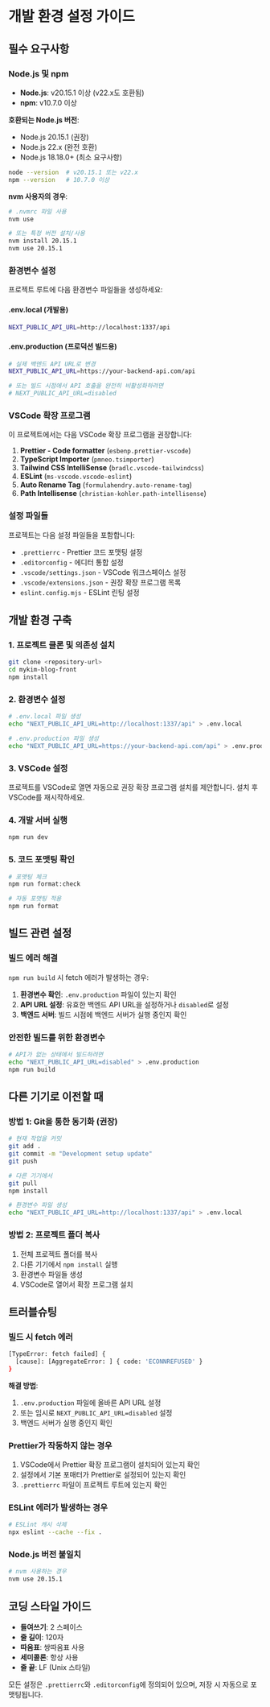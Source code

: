 # 개발 환경 설정 가이드

## 필수 요구사항

### Node.js 및 npm

- **Node.js**: v20.15.1 이상 (v22.x도 호환됨)
- **npm**: v10.7.0 이상

**호환되는 Node.js 버전**:

- Node.js 20.15.1 (권장)
- Node.js 22.x (완전 호환)
- Node.js 18.18.0+ (최소 요구사항)

```bash
node --version  # v20.15.1 또는 v22.x
npm --version   # 10.7.0 이상
```

**nvm 사용자의 경우**:

```bash
# .nvmrc 파일 사용
nvm use

# 또는 특정 버전 설치/사용
nvm install 20.15.1
nvm use 20.15.1
```

### 환경변수 설정

프로젝트 루트에 다음 환경변수 파일들을 생성하세요:

#### .env.local (개발용)

```bash
NEXT_PUBLIC_API_URL=http://localhost:1337/api
```

#### .env.production (프로덕션 빌드용)

```bash
# 실제 백엔드 API URL로 변경
NEXT_PUBLIC_API_URL=https://your-backend-api.com/api

# 또는 빌드 시점에서 API 호출을 완전히 비활성화하려면
# NEXT_PUBLIC_API_URL=disabled
```

### VSCode 확장 프로그램

이 프로젝트에서는 다음 VSCode 확장 프로그램을 권장합니다:

1. **Prettier - Code formatter** (`esbenp.prettier-vscode`)
2. **TypeScript Importer** (`pmneo.tsimporter`)
3. **Tailwind CSS IntelliSense** (`bradlc.vscode-tailwindcss`)
4. **ESLint** (`ms-vscode.vscode-eslint`)
5. **Auto Rename Tag** (`formulahendry.auto-rename-tag`)
6. **Path Intellisense** (`christian-kohler.path-intellisense`)

### 설정 파일들

프로젝트는 다음 설정 파일들을 포함합니다:

- `.prettierrc` - Prettier 코드 포맷팅 설정
- `.editorconfig` - 에디터 통합 설정
- `.vscode/settings.json` - VSCode 워크스페이스 설정
- `.vscode/extensions.json` - 권장 확장 프로그램 목록
- `eslint.config.mjs` - ESLint 린팅 설정

## 개발 환경 구축

### 1. 프로젝트 클론 및 의존성 설치

```bash
git clone <repository-url>
cd mykim-blog-front
npm install
```

### 2. 환경변수 설정

```bash
# .env.local 파일 생성
echo "NEXT_PUBLIC_API_URL=http://localhost:1337/api" > .env.local

# .env.production 파일 생성
echo "NEXT_PUBLIC_API_URL=https://your-backend-api.com/api" > .env.production
```

### 3. VSCode 설정

프로젝트를 VSCode로 열면 자동으로 권장 확장 프로그램 설치를 제안합니다.
설치 후 VSCode를 재시작하세요.

### 4. 개발 서버 실행

```bash
npm run dev
```

### 5. 코드 포맷팅 확인

```bash
# 포맷팅 체크
npm run format:check

# 자동 포맷팅 적용
npm run format
```

## 빌드 관련 설정

### 빌드 에러 해결

`npm run build` 시 fetch 에러가 발생하는 경우:

1. **환경변수 확인**: `.env.production` 파일이 있는지 확인
2. **API URL 설정**: 유효한 백엔드 API URL을 설정하거나 `disabled`로 설정
3. **백엔드 서버**: 빌드 시점에 백엔드 서버가 실행 중인지 확인

### 안전한 빌드를 위한 환경변수

```bash
# API가 없는 상태에서 빌드하려면
echo "NEXT_PUBLIC_API_URL=disabled" > .env.production
npm run build
```

## 다른 기기로 이전할 때

### 방법 1: Git을 통한 동기화 (권장)

```bash
# 현재 작업을 커밋
git add .
git commit -m "Development setup update"
git push

# 다른 기기에서
git pull
npm install

# 환경변수 파일 생성
echo "NEXT_PUBLIC_API_URL=http://localhost:1337/api" > .env.local
```

### 방법 2: 프로젝트 폴더 복사

1. 전체 프로젝트 폴더를 복사
2. 다른 기기에서 `npm install` 실행
3. 환경변수 파일들 생성
4. VSCode로 열어서 확장 프로그램 설치

## 트러블슈팅

### 빌드 시 fetch 에러

```bash
[TypeError: fetch failed] {
  [cause]: [AggregateError: ] { code: 'ECONNREFUSED' }
}
```

**해결 방법**:

1. `.env.production` 파일에 올바른 API URL 설정
2. 또는 임시로 `NEXT_PUBLIC_API_URL=disabled` 설정
3. 백엔드 서버가 실행 중인지 확인

### Prettier가 작동하지 않는 경우

1. VSCode에서 Prettier 확장 프로그램이 설치되어 있는지 확인
2. 설정에서 기본 포매터가 Prettier로 설정되어 있는지 확인
3. `.prettierrc` 파일이 프로젝트 루트에 있는지 확인

### ESLint 에러가 발생하는 경우

```bash
# ESLint 캐시 삭제
npx eslint --cache --fix .
```

### Node.js 버전 불일치

```bash
# nvm 사용하는 경우
nvm use 20.15.1
```

## 코딩 스타일 가이드

- **들여쓰기**: 2 스페이스
- **줄 길이**: 120자
- **따옴표**: 쌍따옴표 사용
- **세미콜론**: 항상 사용
- **줄 끝**: LF (Unix 스타일)

모든 설정은 `.prettierrc`와 `.editorconfig`에 정의되어 있으며, 저장 시 자동으로 포맷팅됩니다.
